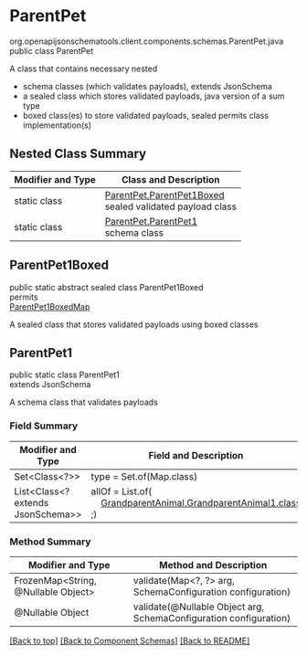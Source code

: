 # ParentPet
org.openapijsonschematools.client.components.schemas.ParentPet.java
public class ParentPet

A class that contains necessary nested
- schema classes (which validates payloads), extends JsonSchema
- a sealed class which stores validated payloads, java version of a sum type
- boxed class(es) to store validated payloads, sealed permits class implementation(s)

## Nested Class Summary
| Modifier and Type | Class and Description |
| ----------------- | ---------------------- |
| static class | [ParentPet.ParentPet1Boxed](#parentpet1boxed)<br> sealed validated payload class |
| static class | [ParentPet.ParentPet1](#parentpet1)<br> schema class |

## ParentPet1Boxed
public static abstract sealed class ParentPet1Boxed<br>
permits<br>
[ParentPet1BoxedMap](#parentpet1boxedmap)

A sealed class that stores validated payloads using boxed classes

## ParentPet1
public static class ParentPet1<br>
extends JsonSchema

A schema class that validates payloads

### Field Summary
| Modifier and Type | Field and Description |
| ----------------- | ---------------------- |
| Set<Class<?>> | type = Set.of(Map.class) |
| List<Class<? extends JsonSchema>> | allOf = List.of(<br>&nbsp;&nbsp;&nbsp;&nbsp;[GrandparentAnimal.GrandparentAnimal1.class](../../components/schemas/GrandparentAnimal.md#grandparentanimal1)<br>;)<br> |

### Method Summary
| Modifier and Type | Method and Description |
| ----------------- | ---------------------- |
| FrozenMap<String, @Nullable Object> | validate(Map&lt;?, ?&gt; arg, SchemaConfiguration configuration) |
| @Nullable Object | validate(@Nullable Object arg, SchemaConfiguration configuration) |
[[Back to top]](#top) [[Back to Component Schemas]](../../../README.md#Component-Schemas) [[Back to README]](../../../README.md)
